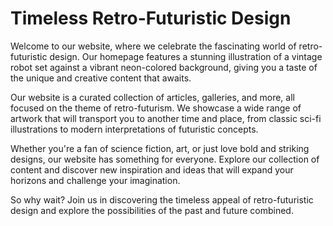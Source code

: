 <!--font:Poppins-->

# Timeless Retro-Futuristic Design

Welcome to our website, where we celebrate the fascinating world of retro-futuristic design. Our homepage features a stunning illustration of a vintage robot set against a vibrant neon-colored background, giving you a taste of the unique and creative content that awaits.

Our website is a curated collection of articles, galleries, and more, all focused on the theme of retro-futurism. We showcase a wide range of artwork that will transport you to another time and place, from classic sci-fi illustrations to modern interpretations of futuristic concepts.

Whether you're a fan of science fiction, art, or just love bold and striking designs, our website has something for everyone. Explore our collection of content and discover new inspiration and ideas that will expand your horizons and challenge your imagination.

So why wait? Join us in discovering the timeless appeal of retro-futuristic design and explore the possibilities of the past and future combined.

<!--

Write me markdown content of website with wallpaper:

"A retro-futuristic wallpaper featuring a vintage illustration of a robot, set against a neon-colored background."

The header of the page should not be copy of the text but rather a real content of the website which is using this wallpaper.


---


# Retro-Futuristic Robot Wallpaper

Welcome to our website featuring a stunning retro-futuristic wallpaper that will transport you to a world of vintage sci-fi. This wallpaper showcases a classic illustration of a robot set against a vibrant neon-colored background, creating a unique and eye-catching design.

Whether you're a fan of science fiction, robots, or just love bold and striking designs, this wallpaper is sure to impress. It's perfect for adding a touch of personality to your desktop, laptop, or mobile device.

So why wait? Download our retro-futuristic robot wallpaper today and take your digital space to the next level!


---


Heading should not include word "wallpaper". The website should not be about the wallpaper itself, wallpaper is just a related background, rewrite whole content.


---


# Step into a Retro-Futuristic World

Welcome to our website where you can immerse yourself in a world of retro-futuristic design. Our homepage features a stunning illustration of a vintage robot set against a vibrant neon-colored background, creating an eye-catching visual experience.

Our website is dedicated to exploring the intersection of classic sci-fi and modern design. From vintage illustrations to futuristic concepts, we showcase a wide range of artwork that will transport you to another time and place.

Whether you're a fan of science fiction, art, or just love unique and creative designs, our website has something for everyone. Browse our collection of curated content, including articles, galleries, and more, and discover a new world of inspiration.

So why wait? Step into our retro-futuristic world today and explore the possibilities of the past and future combined.


---


Heading is too long, rewrite whole content.


---


# Explore the Intersection of Classic Sci-Fi and Modern Design

Welcome to our website dedicated to exploring the fascinating intersection of classic science fiction and modern design. Our homepage features a stunning illustration of a vintage robot set against a vibrant neon-colored background, creating an eye-catching visual experience that sets the tone for the rest of our content.

Our website is a treasure trove of curated content, including articles, galleries, and more, all focused on the theme of retro-futurism. We showcase a wide range of artwork that will transport you to another time and place, from vintage illustrations to futuristic concepts.

Whether you're a fan of science fiction, art, or just love unique and creative designs, our website has something for everyone. Discover new inspiration and ideas as you explore our collection of content, and join us in celebrating the timeless appeal of retro-futuristic design.

So why wait? Start your journey of exploration today and discover the possibilities of the past and future combined.


---


Heading is too long, rewrite whole content.


---


# Discover the Timeless Appeal of Retro-Futuristic Design

Welcome to our website, where we celebrate the fascinating world of retro-futuristic design. Our homepage features a stunning illustration of a vintage robot set against a vibrant neon-colored background, giving you a taste of the unique and creative content that awaits.

Our website is a curated collection of articles, galleries, and more, all focused on the theme of retro-futurism. We showcase a wide range of artwork that will transport you to another time and place, from classic sci-fi illustrations to modern interpretations of futuristic concepts.

Whether you're a fan of science fiction, art, or just love bold and striking designs, our website has something for everyone. Explore our collection of content and discover new inspiration and ideas that will expand your horizons and challenge your imagination.

So why wait? Join us in discovering the timeless appeal of retro-futuristic design and explore the possibilities of the past and future combined.


---


Write me a Google font which is best fitting for the website.

Pick from the list:
- Montserrat
- Raleway
- Dancing Script
- Alegreya
- IBM Plex Sans
- Poppins
- Barlow Condensed
- Roboto
- Lato
- Orbitron
- Exo 2
- Open Sans
- Lobster
- Futura
- Playfair Display
- Inter
- Great Vibes


Write just the font name nothing else.


---


Poppins

-->
